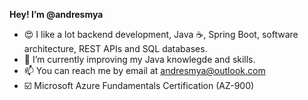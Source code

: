**Hey! I’m @andresmya**
- :heart_eyes: I like a lot backend development, Java :coffee:, Spring Boot, software architecture, REST APIs and SQL databases.
- :muscle: I’m currently improving my Java knowlegde and skills.
- 📫 You can reach me by email at andresmya@outlook.com
- :ballot_box_with_check: Microsoft Azure Fundamentals Certification (AZ-900)
